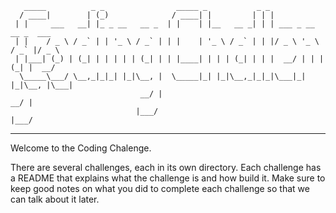 	   _____          _ _                _____ _           _ _                       
	  / ____|        | (_)              / ____| |         | | |                      
	 | |     ___   __| |_ _ __   __ _  | |    | |__   __ _| | | ___ _ __   __ _  ___ 
	 | |    / _ \ / _` | | '_ \ / _` | | |    | '_ \ / _` | | |/ _ \ '_ \ / _` |/ _ \
	 | |___| (_) | (_| | | | | | (_| | | |____| | | | (_| | | |  __/ | | | (_| |  __/
	  \_____\___/ \__,_|_|_| |_|\__, |  \_____|_| |_|\__,_|_|_|\___|_| |_|\__, |\___|
	                             __/ |                                     __/ |     
	                            |___/                                     |___/     
 ---------------------------------------------------------------------------------- 

Welcome to the Coding Chalenge.

There are several challenges, each in its own directory. Each challenge has a README that explains what the challenge is and how build it. Make sure to keep good notes on what you did to complete each challenge so that we can talk about it later.
